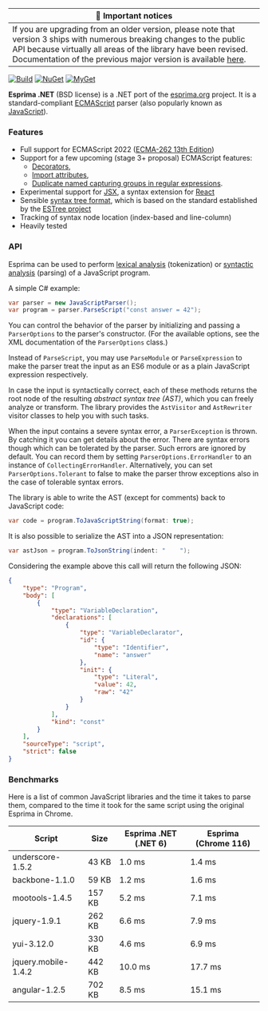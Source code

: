 | :mega: Important notices |
|--------------|
|If you are upgrading from an older version, please note that version 3 ships with numerous breaking changes to the public API because virtually all areas of the library have been revised.<br />Documentation of the previous major version is available [here](https://github.com/sebastienros/esprima-dotnet/tree/v2.1.3). |

[![Build](https://github.com/sebastienros/esprima-dotnet/actions/workflows/staging.yml/badge.svg)](https://github.com/sebastienros/esprima-dotnet/actions/workflows/staging.yml)
[![NuGet](https://img.shields.io/nuget/v/esprima.svg)](https://www.nuget.org/packages/esprima)
[![MyGet](https://img.shields.io/myget/esprimadotnet/v/esprima?label=MyGet)](https://www.myget.org/feed/esprimadotnet/package/nuget/Esprima)

**Esprima .NET** (BSD license) is a .NET port of the [esprima.org](http://esprima.org) project.
It is a standard-compliant [ECMAScript](http://www.ecma-international.org/publications/standards/Ecma-262.htm)
parser (also popularly known as
[JavaScript](https://en.wikipedia.org/wiki/JavaScript)).

### Features

- Full support for ECMAScript 2022 ([ECMA-262 13th Edition](http://www.ecma-international.org/publications/standards/Ecma-262.htm))
- Support for a few upcoming (stage 3+ proposal) ECMAScript features:
  - [Decorators](https://github.com/tc39/proposal-decorators),
  - [Import attributes](https://github.com/tc39/proposal-import-attributes),
  - [Duplicate named capturing groups in regular expressions](https://github.com/tc39/proposal-duplicate-named-capturing-groups).
- Experimental support for [JSX](https://facebook.github.io/jsx/), a syntax extension for [React](https://facebook.github.io/react/)
- Sensible [syntax tree format](https://github.com/estree/estree/blob/master/es5.md), which is based on the standard established by the [ESTree project](https://github.com/estree/estree)
- Tracking of syntax node location (index-based and line-column)
- Heavily tested

### API

Esprima can be used to perform [lexical analysis](https://en.wikipedia.org/wiki/Lexical_analysis) (tokenization) or [syntactic analysis](https://en.wikipedia.org/wiki/Parsing) (parsing) of a JavaScript program.

A simple C# example:

```csharp
var parser = new JavaScriptParser();
var program = parser.ParseScript("const answer = 42");
```

You can control the behavior of the parser by initializing and passing a `ParserOptions` to the parser's constructor. (For the available options, see the XML documentation of the `ParserOptions` class.)

Instead of `ParseScript`, you may use `ParseModule` or `ParseExpression` to make the parser treat the input as an ES6 module or as a plain JavaScript expression respectively.

In case the input is syntactically correct, each of these methods returns the root node of the resulting *abstract syntax tree (AST)*, which you can freely analyze or transform. The library provides the `AstVisitor` and `AstRewriter` visitor classes to help you with such tasks.

When the input contains a severe syntax error, a `ParserException` is thrown. By catching it you can get details about the error. There are syntax errors though which can be tolerated by the parser. Such errors are ignored by default. You can record them by setting `ParserOptions.ErrorHandler` to an instance of `CollectingErrorHandler`. Alternatively, you can set `ParserOptions.Tolerant` to false to make the parser throw exceptions also in the case of tolerable syntax errors.

The library is able to write the AST (except for comments) back to JavaScript code:

```csharp
var code = program.ToJavaScriptString(format: true);
```

It is also possible to serialize the AST into a JSON representation:

```csharp
var astJson = program.ToJsonString(indent: "    ");
```

Considering the example above this call will return the following JSON:

```json
{
    "type": "Program",
    "body": [
        {
            "type": "VariableDeclaration",
            "declarations": [
                {
                    "type": "VariableDeclarator",
                    "id": {
                        "type": "Identifier",
                        "name": "answer"
                    },
                    "init": {
                        "type": "Literal",
                        "value": 42,
                        "raw": "42"
                    }
                }
            ],
            "kind": "const"
        }
    ],
    "sourceType": "script",
    "strict": false
}
```

### Benchmarks

Here is a list of common JavaScript libraries and the time it takes to parse them, 
compared to the time it took for the same script using the original Esprima in Chrome.

| Script              | Size   | Esprima .NET (.NET 6) | Esprima (Chrome 116) |
| ------------------- | ------ | ----------------------| -------------------- |
| underscore-1.5.2    | 43 KB  | 1.0 ms                | 1.4 ms               |
| backbone-1.1.0      | 59 KB  | 1.2 ms                | 1.6 ms               |
| mootools-1.4.5      | 157 KB | 5.2 ms                | 7.1 ms               | 
| jquery-1.9.1        | 262 KB | 6.6 ms                | 7.9 ms               |
| yui-3.12.0          | 330 KB | 4.6 ms                | 6.9 ms               |
| jquery.mobile-1.4.2 | 442 KB | 10.0 ms               | 17.7 ms              | 
| angular-1.2.5       | 702 KB | 8.5 ms                | 15.1 ms              |

